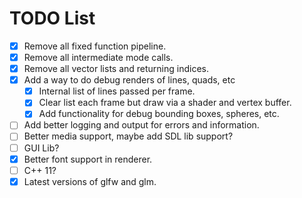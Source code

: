 # TODO List

- [x] Remove all fixed function pipeline.
- [x] Remove all intermediate mode calls.
- [x] Remove all vector lists and returning indices.
- [x] Add a way to do debug renders of lines, quads, etc
  - [x] Internal list of lines passed per frame.
  - [x] Clear list each frame but draw via a shader and vertex buffer.
  - [x] Add functionality for debug bounding boxes, spheres, etc.
- [ ] Add better logging and output for errors and information.
- [ ] Better media support, maybe add SDL lib support?
- [ ] GUI Lib?
- [x] Better font support in renderer.
- [ ] C++ 11?
- [x] Latest versions of glfw and glm.
